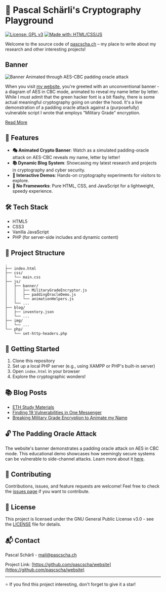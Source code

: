 # 🔐 Pascal Schärli's Cryptography Playground

[![License: GPL v3](https://img.shields.io/badge/License-GPLv3-blue.svg)](https://www.gnu.org/licenses/gpl-3.0)
[![Made with: HTML/CSS/JS](https://img.shields.io/badge/Made%20with-HTML%2FCSS%2FJS-orange)](https://developer.mozilla.org/en-US/docs/Web/HTML)

Welcome to the source code of [pascscha.ch](https://pascscha.ch) – my place to write about my research and other interesting projects!

## Banner

![Banner Animated through AES-CBC padding oracle attack](img/padding-oracle.gif)

When you visit [my website](https://pascscha.ch), you're greeted with an unconventional banner - a diagram of AES in CBC mode, animated to reveal my name letter by letter. While I must admit that the green hacker font is a bit flashy, there is some actual meaningful cryptography going on under the hood. It's a live demonstration of a padding oracle attack against a (purposefully) vulnerable script I wrote that employs "Military Grade" encryption.

[Read More](https://pascscha.ch/blog/3-breaking-military-grade-encryption/)

## 🌟 Features

- **🎭 Animated Crypto Banner**: Watch as a simulated padding-oracle attack on AES-CBC reveals my name, letter by letter!
- **📚 Dynamic Blog System**: Showcasing my latest research and projects in cryptography and cyber security.
- **🧪 Interactive Demos**: Hands-on cryptography experiments for visitors to explore.
- **🔧 No Frameworks**: Pure HTML, CSS, and JavaScript for a lightweight, speedy experience.

## 🛠 Tech Stack

- HTML5
- CSS3
- Vanilla JavaScript
- PHP (for server-side includes and dynamic content)

## 📂 Project Structure

```
.
├── index.html
├── css/
│   └── main.css
├── js/
│   ├── banner/
│   │   ├── MilitaryGradeEncryptor.js
│   │   ├── paddingOracleDemo.js
│   │   └── animationHelpers.js
│   └── ...
├── blog/
│   ├── inventory.json
│   └── ...
├── img/
│   └── ...
└── php/
    └── set-http-headers.php
```

## 🚀 Getting Started

1. Clone this repository
2. Set up a local PHP server (e.g., using XAMPP or PHP's built-in server)
3. Open `index.html` in your browser
4. Explore the cryptographic wonders!

## 📚 Blog Posts

- [ETH Study Materials](https://pascscha.ch/blog/1-eth-study-materials/)
- [Finding 19 Vulnerabilities in One Messenger](https://pascscha.ch/blog/2-sharekey-cryptography-review/)
- [Breaking Military Grade Encryption to Animate my Name](https://pascscha.ch/blog/3-breaking-military-grade-encryption/)

## 🔓 The Padding Oracle Attack

The website's banner demonstrates a padding oracle attack on AES in CBC mode. This educational demo showcases how seemingly secure systems can be vulnerable to side-channel attacks. Learn more about it [here](https://pascscha.ch/blog/3-breaking-military-grade-encryption/).

## 🤝 Contributing

Contributions, issues, and feature requests are welcome! Feel free to check the [issues page](https://github.com/pascscha/website/issues) if you want to contribute.

## 📄 License

This project is licensed under the GNU General Public License v3.0 - see the [LICENSE](LICENSE) file for details.

## 📬 Contact

Pascal Schärli - [mail@pascscha.ch](mailto:mail@pascscha.ch)

Project Link: [https://github.com/pascscha/website](https://github.com/pascscha/website)

---

⭐️ If you find this project interesting, don't forget to give it a star!